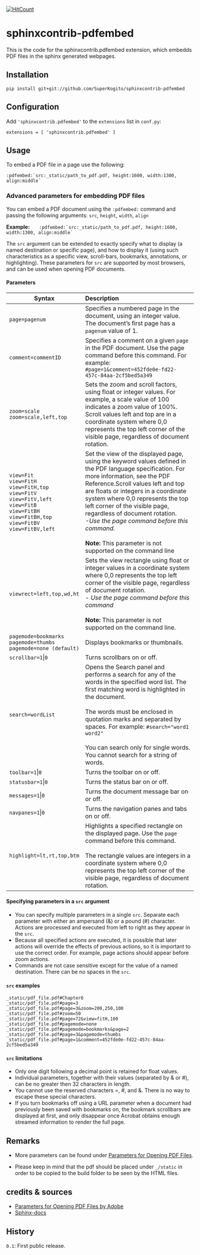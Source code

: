 [![HitCount](http://hits.dwyl.io/SuperKogito/sphinxcontrib-pdfembed.svg)](http://hits.dwyl.io/SuperKogito/sphinxcontrib-pdfembed)

#  sphinxcontrib-pdfembed
This is the code for the sphinxcontrib.pdfembed extension, which embedds PDF files in the sphinx generated webpages.

## Installation

   ``pip install git+git://github.com/SuperKogito/sphinxcontrib-pdfembed``

## Configuration
Add ``'sphinxcontrib.pdfembed'`` to the ``extensions`` list in ``conf.py``:

    extensions = [ 'sphinxcontrib.pdfembed' ]


## Usage
To embed a PDF file in a page use the following:

    :pdfembed:`src:_static/path_to_pdf.pdf, height:1600, width:1300, align:middle`





### Advanced parameters for embedding PDF files

You can embed a PDF document using the  ```:pdfembed:``` command and passing the following arguments: `src`, `height`, `width`, `align`

**Example:** ```    :pdfembed:`src:_static/path_to_pdf.pdf, height:1600, width:1300, align:middle` ```

The `src` argument can be extended to exactly specify what to display (a named destination or specific page), and how to display it (using such characteristics as a specific view, scroll-bars, bookmarks, annotations, or highlighting). These parameters for `src` are supported by most browsers, and can be used when opening PDF documents.

#### Parameters

| Syntax                                                                                                                                                                                                          |      Description                                                                                                                                                    |
|-----------------------------------------------------------------------------------------------------------------------------------------------------------------------------------------------------------------|:------------------------------------------------------------------------------------------------------------------------------------------------------------------|
| ```page=pagenum```                                                                                                                                                                                              | Specifies a numbered page in the document, using an integer value. The document’s first page has a `pagenum` value of 1.                                              |
| ```comment=commentID```                                                                                                                                                                                         | Specifies a comment on a given `page` in the PDF document. Use the page command before this command. For example:<br> `#page=1&comment=452fde0e-fd22-457c-84aa-2cf5bed5a349` |
| ```zoom=scale```<br>```zoom=scale,left,top```                                                                                                                                                                   | Sets the zoom and scroll factors, using float or integer values. For example, a scale value of 100 indicates a zoom value of 100%. <br> Scroll values left and top are in a coordinate system where 0,0 represents the top left corner of the visible page, regardless of document rotation.|
| ```view=Fit```<br>```view=FitH```<br>```view=FitH,top```<br>```view=FitV```<br>```view=FitV,left```<br>```view=FitB```<br>```view=FitBH```<br>```view=FitBH,top```<br>```view=FitBV```<br>```view=FitBV,left``` | Set the view of the displayed page, using the keyword values defined in the PDF language specification. For more information, see the PDF Reference.Scroll values left and top are floats or integers in a coordinate system where 0,0 represents the top left corner of the visible page, regardless of document rotation. <br>*-Use the page command before this command.* <br><br>**Note:** This parameter is not supported on the command line |
| ```viewrect=left,top,wd,ht```                                                                                                                                                                                   | Sets the view rectangle using float or integer values in a coordinate system where 0,0 represents the top left corner of the visible page, regardless of document rotation.<br> *- Use the page command before this command* <br><br> **Note:** This parameter is not supported on the command line. |
| ```pagemode=bookmarks```<br>```pagemode=thumbs```<br>```pagemode=none (default)```                                                                                                                              | Displays bookmarks or thumbnails.                      |
| ```scrollbar=1```</code>&#124;</code>```0```                                                                                                                                                                                             | Turns scrollbars on or off.                            |
| ```search=wordList```                                                                                                                                                                                           | Opens the Search panel and performs a search for any of the words in the specified word list. The first matching word is highlighted in the document.<br><br> The words must be enclosed in quotation marks and separated by spaces. For example: `#search="word1 word2"` <br><br>You can search only for single words. You cannot search for a string of words.   |
| ```toolbar=1```</code>&#124;</code>```0```                                                                                                                                                                                               | Turns the toolbar on or off.                           |
| ```statusbar=1```</code>&#124;</code>```0```                                                                                                                                                                                             | Turns the status bar on or off.                        |
| ```messages=1```</code>&#124;</code>```0```                                                                                                                                                                                              | Turns the document message bar on or off.              |
| ```navpanes=1```</code>&#124;</code>```0```                                                                                                                                                                                              | Turns the navigation panes and tabs on or off.         |
| ```highlight=lt,rt,top,btm```                                                                                                                                                                                   | Highlights a specified rectangle on the displayed page. Use the `page` command before this command.<br><br>The rectangle values are integers in a coordinate system where 0,0 represents the top left corner of the visible page, regardless of document rotation.|


#### Specifying parameters in a `src` argument

- You can specify multiple parameters in a single `src`. Separate each parameter with either an ampersand (&) or a pound (#) character. Actions are processed and executed from left to right as they appear in the `src`.
- Because all specified actions are executed, it is possible that later actions will override the effects of previous actions, so it is important to use the correct order. For example, page actions should appear before zoom actions.
- Commands are not case sensitive except for the value of a named destination. There can be no spaces in the `src`.

#### `src` examples
  ```
  _static/pdf_file.pdf#Chapter6
  _static/pdf_file.pdf#page=3
  _static/pdf_file.pdf#page=3&zoom=200,250,100
  _static/pdf_file.pdf#zoom=50
  _static/pdf_file.pdf#page=72&view=fitH,100
  _static/pdf_file.pdf#pagemode=none
  _static/pdf_file.pdf#pagemode=bookmarks&page=2
  _static/pdf_file.pdf#page=3&pagemode=thumbs
  _static/pdf_file.pdf#page=1&comment=452fde0e-fd22-457c-84aa-2cf5bed5a349
  ```

#### `src` limitations

-  Only one digit following a decimal point is retained for float values.
-  Individual parameters, together with their values (separated by & or #), can be no greater then 32 characters in length.
-  You cannot use the reserved characters =, #, and &. There is no way to escape these special characters.
-  If you turn bookmarks off using a URL parameter when a document had previously been saved with bookmarks on, the bookmark scrollbars are displayed at first, and only disappear once Acrobat obtains enough streamed information to render the full page.

## Remarks
- More parameters can be found under [Parameters for Opening PDF Files](https://www.adobe.com/content/dam/acom/en/devnet/acrobat/pdfs/pdf_open_parameters.pdf).
* Please keep in mind that the pdf should be placed under `_/static` in order to be copied to the build folder to be seen by the HTML files.


## credits & sources
- [Parameters for Opening PDF Files by Adobe](https://www.adobe.com/content/dam/acom/en/devnet/acrobat/pdfs/pdf_open_parameters.pdf)
- [Sphinx-docs](http://www.sphinx-doc.org/en/master/)

## History
`0.1`: First public release.
